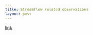 ```yaml
---
title: Streamflow related observations
layout: post
---
```


<a href="http://www.cgd.ucar.edu/cas/catalog/surface/dai-runoff/index.html">link </a>
